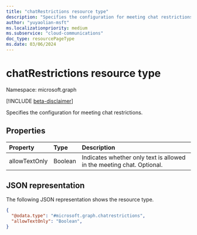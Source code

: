 ```yaml
---
title: "chatRestrictions resource type"
description: "Specifies the configuration for meeting chat restrictions."
author: "yuyaolian-msft"
ms.localizationpriority: medium
ms.subservice: "cloud-communications"
doc_type: resourcePageType
ms.date: 03/06/2024
---
```


# chatRestrictions resource type

Namespace: microsoft.graph

[!INCLUDE [beta-disclaimer](../../includes/beta-disclaimer.md)]

Specifies the configuration for meeting chat restrictions.

## Properties

| Property            | Type      | Description                                   |
|:--------------------|:----------|:----------------------------------------------|
| allowTextOnly  | Boolean   | Indicates whether only text is allowed in the meeting chat. Optional. |

## JSON representation

The following JSON representation shows the resource type.
<!-- {
  "blockType": "resource",
  "@odata.type": "microsoft.graph.chatrestrictions"
}
-->

``` json
{
  "@odata.type": "#microsoft.graph.chatrestrictions",
  "allowTextOnly": "Boolean",
}
```
